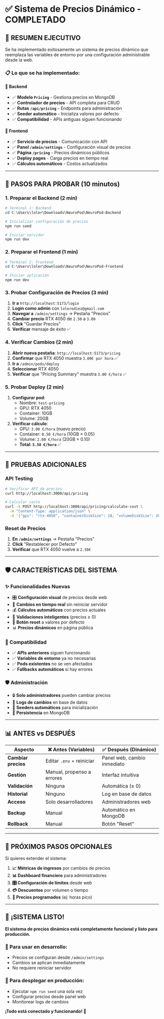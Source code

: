 # ✅ Sistema de Precios Dinámico - COMPLETADO

## 🎯 **RESUMEN EJECUTIVO**

Se ha implementado exitosamente un sistema de precios dinámico que reemplaza las variables de entorno por una configuración administrable desde la web.

### **📋 Lo que se ha implementado:**

#### **🔧 Backend**
- ✅ **Modelo `Pricing`** - Gestiona precios en MongoDB
- ✅ **Controlador de precios** - API completa para CRUD
- ✅ **Rutas `/api/pricing`** - Endpoints para administración
- ✅ **Seeder automático** - Inicializa valores por defecto
- ✅ **Compatibilidad** - APIs antiguas siguen funcionando

#### **🎨 Frontend**  
- ✅ **Servicio de precios** - Comunicación con API
- ✅ **Panel `/admin/settings`** - Configuración visual de precios
- ✅ **Página `/pricing`** - Precios dinámicos públicos
- ✅ **Deploy pages** - Carga precios en tiempo real
- ✅ **Cálculos automáticos** - Costos actualizados

---

## 🚀 **PASOS PARA PROBAR (10 minutos)**

### **1. Preparar el Backend** (2 min)
```powershell
# Terminal 1: Backend
cd C:\Users\loler\Downloads\NeuroPod\NeuroPod-Backend

# Inicializar configuración de precios
npm run seed

# Iniciar servidor
npm run dev
```

### **2. Preparar el Frontend** (1 min)
```powershell
# Terminal 2: Frontend  
cd C:\Users\loler\Downloads\NeuroPod\NeuroPod-Frontend

# Iniciar aplicación
npm run dev
```

### **3. Probar Configuración de Precios** (3 min)
1. **Ir a** `http://localhost:5173/login`
2. **Login como admin** con `lolerodiez@gmail.com`
3. **Navegar a** `/admin/settings` → Pestaña "Precios"
4. **Cambiar precio** RTX 4050 de `2.50` a `3.00`
5. **Click** "Guardar Precios"
6. **Verificar** mensaje de éxito ✅

### **4. Verificar Cambios** (2 min)
1. **Abrir nueva pestaña**: `http://localhost:5173/pricing`
2. **Confirmar** que RTX 4050 muestra `3.00€ por hora` ✅
3. **Ir a** `/admin/pods/deploy`
4. **Seleccionar** RTX 4050
5. **Verificar** que "Pricing Summary" muestra `3.00 €/hora` ✅

### **5. Probar Deploy** (2 min)
1. **Configurar pod**: 
   - Nombre: `test-pricing`
   - GPU: RTX 4050
   - Container: 10GB
   - Volume: 20GB
2. **Verificar cálculo**: 
   - GPU: `3.00 €/hora` (nuevo precio)
   - Container: `0.50 €/hora` (10GB × 0.05)
   - Volume: `2.00 €/hora` (20GB × 0.10)
   - **Total: `5.50 €/hora`** ✅

---

## 🎯 **PRUEBAS ADICIONALES**

### **API Testing**
```bash
# Verificar API de precios
curl http://localhost:3000/api/pricing

# Calcular costo
curl -X POST http://localhost:3000/api/pricing/calculate-cost \
  -H "Content-Type: application/json" \
  -d '{"gpu": "rtx-4050", "containerDiskSize": 10, "volumeDiskSize": 20}'
```

### **Reset de Precios**
1. **En `/admin/settings`** → Pestaña "Precios"
2. **Click** "Restablecer por Defecto"
3. **Verificar** que RTX 4050 vuelve a `2.50€`

---

## 🛡️ **CARACTERÍSTICAS DEL SISTEMA**

### **✨ Funcionalidades Nuevas**
- 🎛️ **Configuración visual** de precios desde web
- 🔄 **Cambios en tiempo real** sin reiniciar servidor
- 💰 **Cálculos automáticos** con precios actuales
- 🎯 **Validaciones inteligentes** (precios ≥ 0)
- 🔄 **Botón reset** a valores por defecto
- 📊 **Precios dinámicos** en página pública

### **🔌 Compatibilidad**
- ✅ **APIs anteriores** siguen funcionando
- ✅ **Variables de entorno** ya no necesarias
- ✅ **Pods existentes** no se ven afectados
- ✅ **Fallbacks automáticos** si hay errores

### **🛡️ Administración**
- 🔒 **Solo administradores** pueden cambiar precios
- 📝 **Logs de cambios** en base de datos  
- 🔄 **Seeders automáticos** para inicialización
- 💾 **Persistencia** en MongoDB

---

## 📊 **ANTES vs DESPUÉS**

| Aspecto | ❌ **Antes (Variables)** | ✅ **Después (Dinámico)** |
|---------|-------------------------|---------------------------|
| **Cambiar precios** | Editar `.env` + reiniciar | Panel web, cambio inmediato |
| **Gestión** | Manual, propenso a errores | Interfaz intuitiva |
| **Validación** | Ninguna | Automática (≥ 0) |
| **Historial** | Ninguno | Log en base de datos |
| **Acceso** | Solo desarrolladores | Administradores web |
| **Backup** | Manual | Automático en MongoDB |
| **Rollback** | Manual | Botón "Reset" |

---

## 🎯 **PRÓXIMOS PASOS OPCIONALES**

Si quieres extender el sistema:

1. **📈 Métricas de ingresos** por cambios de precios
2. **📊 Dashboard financiero** para administradores  
3. **🎛️ Configuración de límites** desde web
4. **💳 Descuentos** por volumen o tiempo
5. **📅 Precios programados** (ej: horas pico)

---

## 🎉 **¡SISTEMA LISTO!**

**El sistema de precios dinámico está completamente funcional y listo para producción.**

### **🔧 Para usar en desarrollo:**
- Precios se configuran desde `/admin/settings`
- Cambios se aplican inmediatamente
- No requiere reiniciar servidor

### **🚀 Para desplegar en producción:**
- Ejecutar `npm run seed` una sola vez
- Configurar precios desde panel web
- Monitorear logs de cambios

**¡Todo está conectado y funcionando! 🚀**
